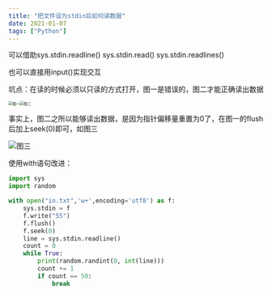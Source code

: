 ```yaml
---
title: "把文件设为stdin后如何读数据"
date: 2021-01-07
tags: ["Python"]
---
```


可以借助sys.stdin.readline() sys.stdin.read() sys.stdin.readlines()

也可以直接用input()实现交互

坑点：在读的时候必须以只读的方式打开，图一是错误的，图二才能正确读出数据

<img src="https://xingqiu-tuchuang-1256524210.cos.ap-shanghai.myqcloud.com/1431/202204121645673.png" alt="图一" style="zoom:50%;" /><img src="https://xingqiu-tuchuang-1256524210.cos.ap-shanghai.myqcloud.com/1431/202204121648980.png" alt="图二" style="zoom:50%;" />

事实上，图二之所以能够读出数据，是因为指针偏移量重置为0了，在图一的flush后加上seek(0)即可，如图三

![图三](https://xingqiu-tuchuang-1256524210.cos.ap-shanghai.myqcloud.com/1431/202204121655269.png)

使用with语句改进：

```python
import sys
import random

with open("in.txt",'w+',encoding='utf8') as f:
    sys.stdin = f
    f.write("55")
    f.flush()
    f.seek(0)
    line = sys.stdin.readline()
    count = 0
    while True:
        print(random.randint(0, int(line)))
        count += 1
        if count == 50:
            break
```
